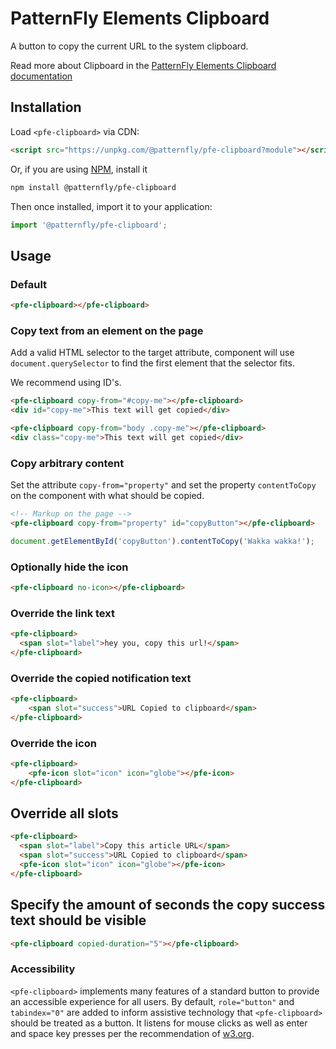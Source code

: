 # PatternFly Elements Clipboard
     
A button to copy the current URL to the system clipboard.

Read more about Clipboard in the [PatternFly Elements Clipboard documentation](https://patternflyelements.org/components/clipboard)

##  Installation

Load `<pfe-clipboard>` via CDN:

```html
<script src="https://unpkg.com/@patternfly/pfe-clipboard?module"></script>
```

Or, if you are using [NPM](https://npm.im), install it

```bash
npm install @patternfly/pfe-clipboard
```

Then once installed, import it to your application:

```js
import '@patternfly/pfe-clipboard';
```

## Usage

### Default
```html
<pfe-clipboard></pfe-clipboard>
```

### Copy text from an element on the page

Add a valid HTML selector to the target attribute, component will use `document.querySelector` to find the first element that the selector fits.

We recommend using ID's.

```html
<pfe-clipboard copy-from="#copy-me"></pfe-clipboard>
<div id="copy-me">This text will get copied</div>

<pfe-clipboard copy-from="body .copy-me"></pfe-clipboard>
<div class="copy-me">This text will get copied</div>
```

### Copy arbitrary content
Set the attribute `copy-from="property"` and set the property `contentToCopy` on the component with what should be copied.
```html
<!-- Markup on the page -->
<pfe-clipboard copy-from="property" id="copyButton"></pfe-clipboard>
```
```js
document.getElementById('copyButton').contentToCopy('Wakka wakka!');
```

### Optionally hide the icon
```html
<pfe-clipboard no-icon></pfe-clipboard>
```

### Override the link text
```html
<pfe-clipboard>
  <span slot="label">hey you, copy this url!</span>
</pfe-clipboard>
```

### Override the copied notification text
```html
<pfe-clipboard>
    <span slot="success">URL Copied to clipboard</span>
</pfe-clipboard>
```
### Override the icon
```html
<pfe-clipboard>
    <pfe-icon slot="icon" icon="globe"></pfe-icon>
</pfe-clipboard>
```

## Override all slots
```html
<pfe-clipboard>
  <span slot="label">Copy this article URL</span>
  <span slot="success">URL Copied to clipboard</span>
  <pfe-icon slot="icon" icon="globe"></pfe-icon>
</pfe-clipboard>
```

## Specify the amount of seconds the copy success text should be visible
```html
<pfe-clipboard copied-duration="5"></pfe-clipboard>
```

### Accessibility

`<pfe-clipboard>` implements many features of a standard button to provide an accessible
experience for all users. By default, `role="button"` and `tabindex="0"` are added to
inform assistive technology that `<pfe-clipboard>` should be treated as a button.  It listens for
mouse clicks as well as enter and space key presses per the recommendation of
[w3.org](https://www.w3.org/TR/wai-aria-practices-1.1/examples/button/button.html).

